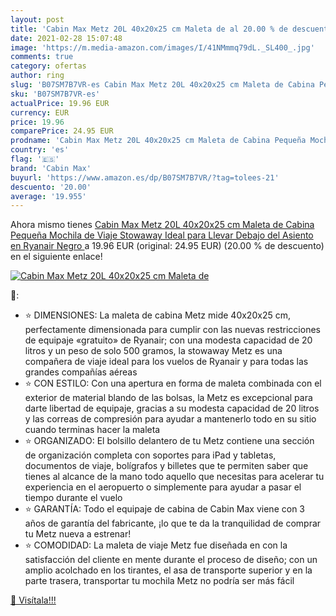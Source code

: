 ```yaml
---
layout: post
title: 'Cabin Max Metz 20L 40x20x25 cm Maleta de al 20.00 % de descuento'
date: 2021-02-28 15:07:48
image: 'https://m.media-amazon.com/images/I/41NMmmq79dL._SL400_.jpg'
comments: true
category: ofertas
author: ring
slug: 'B07SM7B7VR-es Cabin Max Metz 20L 40x20x25 cm Maleta de Cabina Pequeña...'
sku: 'B07SM7B7VR-es'
actualPrice: 19.96 EUR
currency: EUR
price: 19.96
comparePrice: 24.95 EUR
prodname: 'Cabin Max Metz 20L 40x20x25 cm Maleta de Cabina Pequeña Mochila de Viaje Stowaway Ideal para Llevar Debajo del Asiento en Ryanair  Negro '
country: 'es'
flag: '🇪🇸'
brand: 'Cabin Max'
buyurl: 'https://www.amazon.es/dp/B07SM7B7VR/?tag=tolees-21'
descuento: '20.00'
average: '19.955'
---
```


Ahora mismo tienes [Cabin Max Metz 20L 40x20x25 cm Maleta de Cabina Pequeña Mochila de Viaje Stowaway Ideal para Llevar Debajo del Asiento en Ryanair  Negro ](https://www.amazon.es/dp/B07SM7B7VR/?tag=tolees-21) a 19.96 EUR (original: 24.95 EUR) (20.00 %  de descuento) en el siguiente enlace!

[![Cabin Max Metz 20L 40x20x25 cm Maleta de](https://m.media-amazon.com/images/I/41NMmmq79dL._SL400_.jpg)](https://www.amazon.es/dp/B07SM7B7VR/?tag=tolees-21)

🔎:

- ⭐ DIMENSIONES: La maleta de cabina Metz mide 40x20x25 cm, perfectamente dimensionada para cumplir con las nuevas restricciones de equipaje «gratuito» de Ryanair; con una modesta capacidad de 20 litros y un peso de solo 500 gramos, la stowaway Metz es una compañera de viaje ideal para los vuelos de Ryanair y para todas las grandes compañías aéreas
- ⭐ CON ESTILO: Con una apertura en forma de maleta combinada con el exterior de material blando de las bolsas, la Metz es excepcional para darte libertad de equipaje, gracias a su modesta capacidad de 20 litros y las correas de compresión para ayudar a mantenerlo todo en su sitio cuando terminas hacer la maleta
- ⭐ ORGANIZADO: El bolsillo delantero de tu Metz contiene una sección de organización completa con soportes para iPad y tabletas, documentos de viaje, bolígrafos y billetes que te permiten saber que tienes al alcance de la mano todo aquello que necesitas para acelerar tu experiencia en el aeropuerto o simplemente para ayudar a pasar el tiempo durante el vuelo
- ⭐ GARANTÍA: Todo el equipaje de cabina de Cabin Max viene con 3 años de garantía del fabricante, ¡lo que te da la tranquilidad de comprar tu Metz nueva a estrenar!
- ⭐ COMODIDAD: La maleta de viaje Metz fue diseñada en con la satisfacción del cliente en mente durante el proceso de diseño; con un amplio acolchado en los tirantes, el asa de transporte superior y en la parte trasera, transportar tu mochila Metz no podría ser más fácil

[🛒 Visítala!!!](https://www.amazon.es/dp/B07SM7B7VR/?tag=tolees-21)
